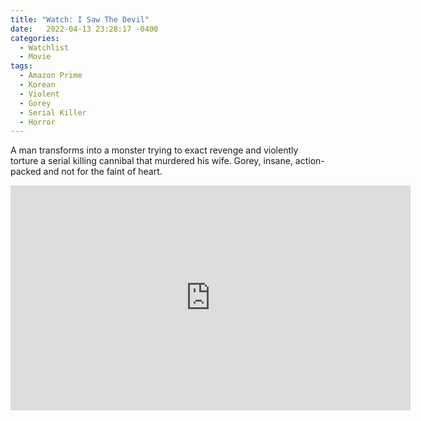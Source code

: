 ```yaml
---
title: "Watch: I Saw The Devil"
date:   2022-04-13 23:28:17 -0400
categories:
  - Watchlist
  - Movie
tags:
  - Amazon Prime
  - Korean
  - Violent
  - Gorey
  - Serial Killer
  - Horror
---
```

A man transforms into a monster trying to exact revenge and violently torture a serial killing cannibal that murdered his wife.  Gorey, insane, action-packed and not for the faint of heart.

<iframe width="640" height="360" src="https://www.youtube-nocookie.com/embed/xwWgp1bqVwE?controls=0&amp;showinfo=0" frameborder="0" allowfullscreen></iframe>